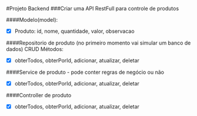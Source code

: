 #Projeto Backend
###Criar uma API RestFull para controle de produtos

####Modelo(model):
-[x] Produto: id, nome, quantidade, valor, observacao

####Repositorio de produto 
(no primeiro momento vai simular um banco de dados) 
CRUD Métodos:
-[x] obterTodos, obterPorId, adicionar, atualizar, deletar 

####Service de produto - pode conter regras de negócio ou não
-[x] obterTodos, obterPorId, adicionar, atualizar, deletar

####Controller de produto
-[x] obterTodos, obterPorId, adicionar, atualizar, deletar